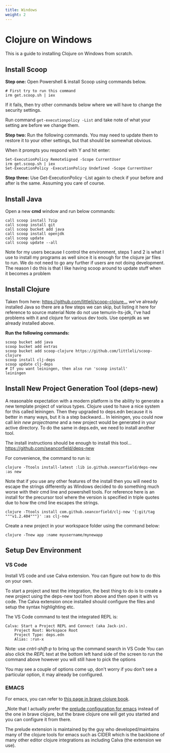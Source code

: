 ```yaml
---
title: Windows
weight: 2
---
```


# Clojure on Windows

This is a guide to installing Clojure on Windows from scratch.

## Install Scoop

**Step one:** Open Powershell & install Scoop using commands below.

```
# First try to run this command
irm get.scoop.sh | iex
```

If it fails, then try other commands below where we will have
to change the security settings.

Run command `get-executionpolicy -List` and take note of
what your setting are before we change them.

**Step two:** Run the following commands. You may need to update them
to restore it to your other settings, but that should be
somewhat obvious.

When it prompts you respond with Y and hit enter:

```
Set-ExecutionPolicy RemoteSigned -Scope CurrentUser
irm get.scoop.sh | iex
Set-ExecutionPolicy -ExecutionPolicy Undefined -Scope CurrentUser
```

**Step three:** Use Get-ExecutionPolicy -List again to check if your
before and after is the same. Assuming you care of course.

## Install Java

Open a new **cmd** window and run below commands:

```
call scoop install 7zip
call scoop install git
call scoop bucket add java
call scoop install openjdk
call scoop update
call scoop update --all
```

Note for my users because I control the environment, steps 1 and
2 is what I use to install my programs as well since it is enough
for the clojure jar files to run. We do not need to go any
further if users are not doing development. The reason I do this
is that I like having scoop around to update stuff when it
becomes a problem

## Install Clojure

Taken from here: https://github.com/littleli/scoop-clojure…
we've already installed Java so there are a few steps we can
skip, but listing it here for reference to source material
Note do not use temurin-lts-jdk, I've had problems with
it and clojure for various dev tools. Use openjdk as we
already installed above.

**Run the following commands:**

```
scoop bucket add java
scoop bucket add extras
scoop bucket add scoop-clojure https://github.com/littleli/scoop-clojure
scoop install clj-deps
scoop update clj-deps
# If you want leiningen, then also run 'scoop install'
leiningen
```
## Install New Project Generation Tool (deps-new)

A reasonable expectation with a modern platform is the
ability to generate a new template project of various types.
Clojure used to have a nice system for this called leiningen.
Then they upgraded to deps.edn because it is better in many
ways, but it is a step backward…
In leiningen, you could now call *lein new projectname*
and a new project would be generated in your active
directory. To do the same in deps.edn, we need to install
another tool.

The install instructions should be enough to install this tool...
https://github.com/seancorfield/deps-new

For convenience, the command to run is:

```
clojure -Ttools install-latest :lib io.github.seancorfield/deps-new :as new
```

Note that if you use any other features of the install then you will need to escape the
strings differently as Windows decided to do something much worse with their cmd line
and powershell tools. For reference here is an install for the precursor tool where the
version is specified in triple quotes due to how the cmd line escapes the strings.

```
clojure -Ttools install com.github.seancorfield/clj-new '{:git/tag """v1.2.404"""}' :as clj-new
```
Create a new project in your workspace folder using the command below:

```
clojure -Tnew app :name myusername/mynewapp
```

## Setup Dev Environment

### VS Code

Install VS code and use Calva extension. You can figure
out how to do this on your own.

To start a project and test the integration, the best
thing to do is to create a new project using the deps-new tool from
above and then open it with vs code. The Calva extension
once installed should configure the files and setup the
syntax highlighting etc.

The VS Code command to test the integrated REPL is:


```
Calva: Start a Project REPL and Connect (aka Jack-in).
    Project Root: Workspace Root
    Project Type: deps.edn
    Alias: :run-x
```
Note: use *cntrl-shift-p* to bring up the command search in VS Code
You can also click the *REPL* text at the bottom left hand side 
of the screen to run the command above however you will still have to pick the options

You may see a couple of options come up, don't worry if
you don't see a particular option, it may already be
configured. 

### EMACS
For emacs, you can refer to [this page in brave clojure book](https://www.braveclojure.com/basic-emacs/).

_Note that I actually prefer the [prelude configuration for
emacs](https://prelude.emacsredux.com/en/latest/) instead
of the one in brave clojure, but the brave clojure one
will get you started and you can configure it from there.

The prelude extension is maintained by the guy who
developed/maintains many of the clojure tools for emacs
such as CIDER which is the backbone of many other editor
clojure integrations as including Calva (the extension we use).
